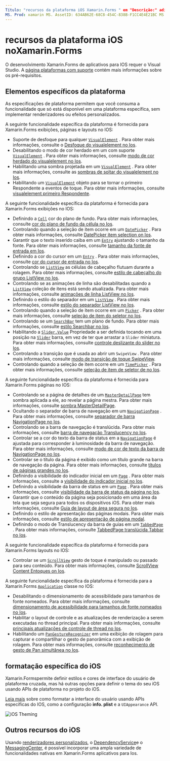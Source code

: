 ```yaml
---
Título: "recursos da plataforma iOS Xamarin.Forms " em "Descrição:" adicionando funcionalidade específica do Ios a Xamarin.Forms aplicativos ".
MS. Prod: xamarin MS. AssetID: 634AB62E-68C8-454C-838B-F1CC4E4E21BC MS. Technology: xamarin-Forms autor: davidbritch MS. Author: dabritch MS. Date: 03/05/2020 no-loc: [ Xamarin.Forms , Xamarin.Essentials ]
---
```


# <a name="ios-platform-features-in-xamarinforms"></a>recursos da plataforma iOS noXamarin.Forms

O desenvolvimento Xamarin.Forms de aplicativos para IOS requer o Visual Studio. A [página plataformas com suporte](~/get-started/supported-platforms.md) contém mais informações sobre os pré-requisitos.

## <a name="platform-specifics"></a>Elementos específicos da plataforma

As especificações de plataforma permitem que você consuma a funcionalidade que só está disponível em uma plataforma específica, sem implementar renderizadores ou efeitos personalizados.

A seguinte funcionalidade específica da plataforma é fornecida para Xamarin.Forms exibições, páginas e layouts no IOS:

- Suporte de desfoque para qualquer [`VisualElement`](xref:Xamarin.Forms.VisualElement) . Para obter mais informações, consulte o [Desfoque do visualelement no Ios](visualelement-blur.md).
- Desabilitando o modo de cor herdado em um com suporte [`VisualElement`](xref:Xamarin.Forms.VisualElement) . Para obter mais informações, consulte [modo de cor herdado do visualelement no Ios](legacy-color-mode.md).
- Habilitando uma sombra projetada em um [`VisualElement`](xref:Xamarin.Forms.VisualElement) . Para obter mais informações, consulte as [sombras de soltar do visualelement no Ios](visualelement-drop-shadow.md).
- Habilitando um [`VisualElement`](xref:Xamarin.Forms.VisualElement) objeto para se tornar o primeiro Respondente a eventos de toque. Para obter mais informações, consulte [visualelement primeiro Respondente](visualelement-first-responder.md).

A seguinte funcionalidade específica da plataforma é fornecida para Xamarin.Forms exibições no IOS:

- Definindo a [`Cell`](xref:Xamarin.Forms.Cell) cor do plano de fundo. Para obter mais informações, consulte [cor do plano de fundo da célula no Ios](cell-background-color.md).
- Controlando quando a seleção de item ocorre em um [`DatePicker`](xref:Xamarin.Forms.DatePicker) . Para obter mais informações, consulte [DatePicker item selection on Ios](datepicker-selection.md).
- Garantir que o texto inserido caiba em um [`Entry`](xref:Xamarin.Forms.Entry) ajustando o tamanho da fonte. Para obter mais informações, consulte [tamanho da fonte de entrada em Ios](entry-font-size.md).
- Definindo a cor do cursor em um [`Entry`](xref:Xamarin.Forms.Entry) . Para obter mais informações, consulte [cor do cursor de entrada no Ios](entry-cursor-color.md).
- Controlando se [`ListView`](xref:Xamarin.Forms.ListView) as células de cabeçalho flutuam durante a rolagem. Para obter mais informações, consulte [estilo de cabeçalho do grupo ListView no Ios](listview-group-header-style.md).
- Controlando se as animações de linha são desabilitadas quando a [`ListView`](xref:Xamarin.Forms.ListView) coleção de itens está sendo atualizada. Para obter mais informações, consulte [animações de linha ListView no Ios](listview-row-animations.md).
- Definindo o estilo do separador em um [`ListView`](xref:Xamarin.Forms.ListView) . Para obter mais informações, consulte [estilo do separador ListView no Ios](listview-separator-style.md).
- Controlando quando a seleção de item ocorre em um [`Picker`](xref:Xamarin.Forms.Picker) . Para obter mais informações, consulte [seleção de item do seletor no Ios](picker-selection.md).
- Controlando se um [`SearchBar`](xref:Xamarin.Forms.SearchBar) tem um plano de fundo. Para obter mais informações, consulte [estilo Searchbar no Ios](searchbar-style.md).
- Habilitando a [`Slider.Value`](xref:Xamarin.Forms.Slider.Value) Propriedade a ser definida tocando em uma posição na [`Slider`](xref:Xamarin.Forms.Slider) barra, em vez de ter que arrastar a `Slider` miniatura. Para obter mais informações, consulte [controle deslizante do slider no Ios](slider-thumb.md).
- Controlando a transição que é usada ao abrir um `SwipeView` . Para obter mais informações, consulte [modo de transição de toque SwipeView](swipeview-swipetransitionmode.md).
- Controlando quando a seleção de item ocorre em um [`TimePicker`](xref:Xamarin.Forms.TimePicker) . Para obter mais informações, consulte [seleção de item de seletor de no Ios](timepicker-selection.md).

A seguinte funcionalidade específica da plataforma é fornecida para Xamarin.Forms páginas no IOS:

- Controlando se a página de detalhes de um [`MasterDetailPage`](xref:Xamarin.Forms.MasterDetailPage) tem sombra aplicada a ele, ao revelar a página mestra. Para obter mais informações, consulte [sombra MasterDetailPage](masterdetailpage-shadow.md).
- Ocultando o separador de barra de navegação em um [`NavigationPage`](xref:Xamarin.Forms.NavigationPage) . Para obter mais informações, consulte [separador de barra NavigationPage no Ios](navigation-bar-separator.md).
- Controlando se a barra de navegação é translúcida. Para obter mais informações, consulte [barra de navegação Translucency no Ios](navigation-bar-translucent.md).
- Controlar se a cor do texto da barra de status em a [`NavigationPage`](xref:Xamarin.Forms.NavigationPage) é ajustada para corresponder à luminosidade da barra de navegação. Para obter mais informações, consulte [modo de cor de texto da barra de NavigationPage no Ios](status-bar-text-color.md).
- Controlar se o título da página é exibido como um título grande na barra de navegação da página. Para obter mais informações, consulte [títulos de páginas grandes no Ios](page-large-title.md).
- Definindo a visibilidade do indicador inicial em um [`Page`](xref:Xamarin.Forms.Page) . Para obter mais informações, consulte a [visibilidade do indicador inicial no Ios](page-home-indicator.md).
- Definindo a visibilidade da barra de status em um [`Page`](xref:Xamarin.Forms.Page) . Para obter mais informações, consulte [visibilidade da barra de status da página no Ios](page-status-bar-visibility.md).
- Garantir que o conteúdo da página seja posicionado em uma área da tela que seja segura para todos os dispositivos iOS. Para obter mais informações, consulte [Guia de layout de área segura no Ios](page-safe-area-layout.md).
- Definindo o estilo de apresentação das páginas modais. Para obter mais informações, consulte [estilo de apresentação de página modal](page-presentation-style.md).
- Definindo o modo de Translucency da barra de guias em um [`TabbedPage`](xref:Xamarin.Forms.TabbedPage) . Para obter mais informações, consulte [TabbedPage translúcida Tabbar no Ios](tabbedpage-translucent-tabbar.md).

A seguinte funcionalidade específica da plataforma é fornecida para Xamarin.Forms layouts no IOS:

- Controlar se um [`ScrollView`](xref:Xamarin.Forms.ScrollView) gesto de toque é manipulado ou passado para seu conteúdo. Para obter mais informações, consulte [ScrollView Content Entoques on Ios](scrollview-content-touches.md).

A seguinte funcionalidade específica da plataforma é fornecida para a Xamarin.Forms [`Application`](xref:Xamarin.Forms.Application) classe no IOS:

- Desabilitando o dimensionamento de acessibilidade para tamanhos de fonte nomeados. Para obter mais informações, consulte [dimensionamento de acessibilidade para tamanhos de fonte nomeados no Ios](named-font-size-scaling.md).
- Habilitar o layout de controle e as atualizações de renderização a serem executadas no thread principal. Para obter mais informações, consulte [principais atualizações de controle de thread no Ios](main-thread-updates-ui.md).
- Habilitando um [`PanGestureRecognizer`](xref:Xamarin.Forms.PanGestureRecognizer) em uma exibição de rolagem para capturar e compartilhar o gesto de panorâmica com a exibição de rolagem. Para obter mais informações, consulte [reconhecimento de gesto de Pan simultânea no Ios](application-pan-gesture.md).

## <a name="ios-specific-formatting"></a>formatação específica do iOS

Xamarin.Formspermite definir estilos e cores de interface do usuário de plataforma cruzada, mas há outras opções para definir o tema do seu iOS usando APIs de plataforma no projeto do iOS.

[Leia mais](formatting.md) sobre como formatar a interface do usuário usando APIs específicas do IOS, como a configuração **info. plist** e a `UIAppearance` API.

![](images/status-white-sml.png "iOS Theming")

## <a name="other-ios-features"></a>Outros recursos do iOS

Usando [renderizadores personalizados](~/xamarin-forms/app-fundamentals/custom-renderer/index.md), o [DependencyService](~/xamarin-forms/app-fundamentals/dependency-service/index.md)e o [MessagingCenter](~/xamarin-forms/app-fundamentals/messaging-center.md), é possível incorporar uma ampla variedade de funcionalidades nativas em Xamarin.Forms aplicativos para Ios.
